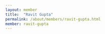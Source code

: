 ```yaml
---
layout: member
title:  "Ravit Gupta"
permalink: /about/members/ravit-gupta.html
member: ravit-gupta
---
```

